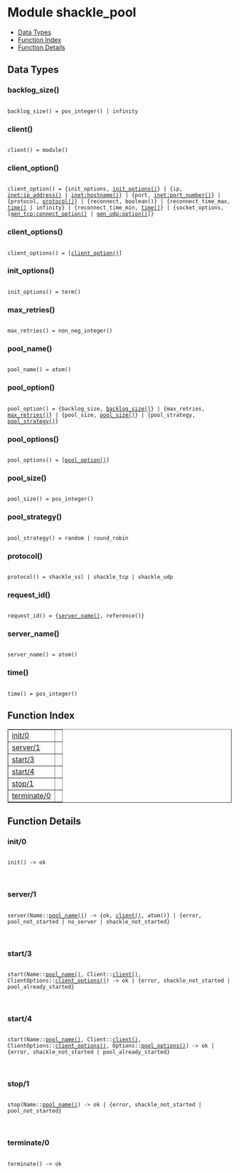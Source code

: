 

# Module shackle_pool #
* [Data Types](#types)
* [Function Index](#index)
* [Function Details](#functions)

<a name="types"></a>

## Data Types ##




### <a name="type-backlog_size">backlog_size()</a> ###


<pre><code>
backlog_size() = pos_integer() | infinity
</code></pre>




### <a name="type-client">client()</a> ###


<pre><code>
client() = module()
</code></pre>




### <a name="type-client_option">client_option()</a> ###


<pre><code>
client_option() = {init_options, <a href="#type-init_options">init_options()</a>} | {ip, <a href="inet.md#type-ip_address">inet:ip_address()</a> | <a href="inet.md#type-hostname">inet:hostname()</a>} | {port, <a href="inet.md#type-port_number">inet:port_number()</a>} | {protocol, <a href="#type-protocol">protocol()</a>} | {reconnect, boolean()} | {reconnect_time_max, <a href="#type-time">time()</a> | infinity} | {reconnect_time_min, <a href="#type-time">time()</a>} | {socket_options, [<a href="gen_tcp.md#type-connect_option">gen_tcp:connect_option()</a> | <a href="gen_udp.md#type-option">gen_udp:option()</a>]}
</code></pre>




### <a name="type-client_options">client_options()</a> ###


<pre><code>
client_options() = [<a href="#type-client_option">client_option()</a>]
</code></pre>




### <a name="type-init_options">init_options()</a> ###


<pre><code>
init_options() = term()
</code></pre>




### <a name="type-max_retries">max_retries()</a> ###


<pre><code>
max_retries() = non_neg_integer()
</code></pre>




### <a name="type-pool_name">pool_name()</a> ###


<pre><code>
pool_name() = atom()
</code></pre>




### <a name="type-pool_option">pool_option()</a> ###


<pre><code>
pool_option() = {backlog_size, <a href="#type-backlog_size">backlog_size()</a>} | {max_retries, <a href="#type-max_retries">max_retries()</a>} | {pool_size, <a href="#type-pool_size">pool_size()</a>} | {pool_strategy, <a href="#type-pool_strategy">pool_strategy()</a>}
</code></pre>




### <a name="type-pool_options">pool_options()</a> ###


<pre><code>
pool_options() = [<a href="#type-pool_option">pool_option()</a>]
</code></pre>




### <a name="type-pool_size">pool_size()</a> ###


<pre><code>
pool_size() = pos_integer()
</code></pre>




### <a name="type-pool_strategy">pool_strategy()</a> ###


<pre><code>
pool_strategy() = random | round_robin
</code></pre>




### <a name="type-protocol">protocol()</a> ###


<pre><code>
protocol() = shackle_ssl | shackle_tcp | shackle_udp
</code></pre>




### <a name="type-request_id">request_id()</a> ###


<pre><code>
request_id() = {<a href="#type-server_name">server_name()</a>, reference()}
</code></pre>




### <a name="type-server_name">server_name()</a> ###


<pre><code>
server_name() = atom()
</code></pre>




### <a name="type-time">time()</a> ###


<pre><code>
time() = pos_integer()
</code></pre>

<a name="index"></a>

## Function Index ##


<table width="100%" border="1" cellspacing="0" cellpadding="2" summary="function index"><tr><td valign="top"><a href="#init-0">init/0</a></td><td></td></tr><tr><td valign="top"><a href="#server-1">server/1</a></td><td></td></tr><tr><td valign="top"><a href="#start-3">start/3</a></td><td></td></tr><tr><td valign="top"><a href="#start-4">start/4</a></td><td></td></tr><tr><td valign="top"><a href="#stop-1">stop/1</a></td><td></td></tr><tr><td valign="top"><a href="#terminate-0">terminate/0</a></td><td></td></tr></table>


<a name="functions"></a>

## Function Details ##

<a name="init-0"></a>

### init/0 ###

<pre><code>
init() -&gt; ok
</code></pre>
<br />

<a name="server-1"></a>

### server/1 ###

<pre><code>
server(Name::<a href="#type-pool_name">pool_name()</a>) -&gt; {ok, <a href="#type-client">client()</a>, atom()} | {error, pool_not_started | no_server | shackle_not_started}
</code></pre>
<br />

<a name="start-3"></a>

### start/3 ###

<pre><code>
start(Name::<a href="#type-pool_name">pool_name()</a>, Client::<a href="#type-client">client()</a>, ClientOptions::<a href="#type-client_options">client_options()</a>) -&gt; ok | {error, shackle_not_started | pool_already_started}
</code></pre>
<br />

<a name="start-4"></a>

### start/4 ###

<pre><code>
start(Name::<a href="#type-pool_name">pool_name()</a>, Client::<a href="#type-client">client()</a>, ClientOptions::<a href="#type-client_options">client_options()</a>, Options::<a href="#type-pool_options">pool_options()</a>) -&gt; ok | {error, shackle_not_started | pool_already_started}
</code></pre>
<br />

<a name="stop-1"></a>

### stop/1 ###

<pre><code>
stop(Name::<a href="#type-pool_name">pool_name()</a>) -&gt; ok | {error, shackle_not_started | pool_not_started}
</code></pre>
<br />

<a name="terminate-0"></a>

### terminate/0 ###

<pre><code>
terminate() -&gt; ok
</code></pre>
<br />

